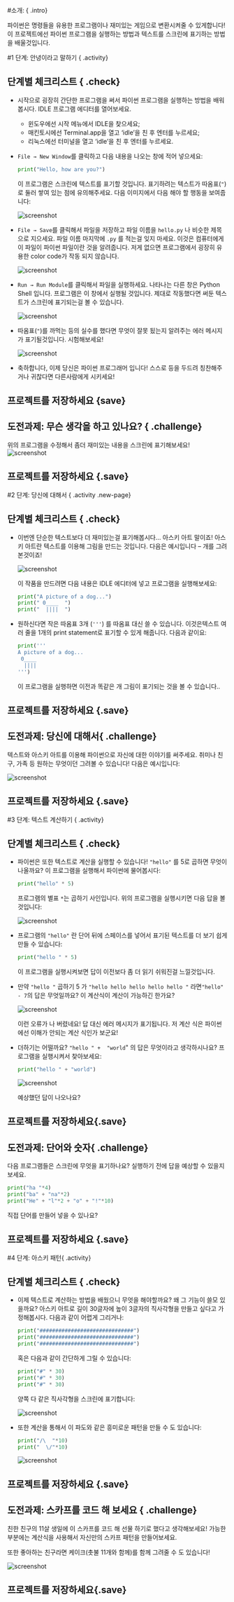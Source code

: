 #소개:  { .intro}

파이썬은 명령들을 유용한 프로그램이나 재미있는 게임으로 변환시켜줄 수 있게합니다! 이 프로젝트에선 파이썬 프로그램을 실행하는 방법과 텍스트를 스크린에 표기하는 방법을 배울것입니다.

#1 단계: 안녕이라고 말하기 { .activity}
## 단계별 체크리스트 { .check}

+ 시작으로 굉장히 간단한 프로그램을 써서 파이썬 프로그램을 실행하는 방법을 배워봅시다. IDLE 프로그램 에디터를 열어보세요.
    + 윈도우에선 시작 메뉴에서 IDLE을 찾으세요;
    + 매킨토시에선 Terminal.app을 열고 ‘idle’을 친 후 엔터를 누르세요;
    + 리눅스에선 터미널을 열고 ‘idle’을 친 후 엔터를 누르세요.

+ `File → New Window`를 클릭하고 다음 내용을 나오는 창에 적어 넣으세요:

    ```python
    print("Hello, how are you?")
    ```

    이 프로그램은 스크린에 텍스트를 표기할 것입니다. 표기하려는 텍스트가 따옴표(`"`)로 둘러 쌓여 있는 점에 유의해주세요. 다음 이미지에서 다음 해야 할 행동을 보여줍니다:

    ![screenshot](ascii-hello.png)

+ `File → Save`를 클릭해서 파일을 저장하고 파일 이름을 `hello.py` 나 비슷한 제목으로 지으세요. 파일 이름 마지막에 `.py` 를 적는걸 잊지 마세요. 이것은 컴퓨터에게 이 파일이 파이썬 파일이란 것을 알려줍니다. 저게 없으면 프로그램에서 굉장히 유용한 color code가 작동 되지 않습니다.


    ![screenshot](ascii-save.png)

+ `Run → Run Module`를 클릭해서 파일을 실행하세요. 나타나는 다른 창은 Python Shell 입니다. 프로그램은 이 창에서 실행될 것입니다. 제대로 작동했다면 써둔 텍스트가 스크린에 표기되는걸 볼 수 있습니다.


    ![screenshot](ascii-run.png)

+ 따옴표(`"`)를 까먹는 등의 실수를 했다면 무엇이 잘못 됬는지 알려주는 에러 메시지가 표기될것입니다. 시험해보세요!

    ![screenshot](ascii-error.png)

+ 축하합니다, 이제 당신은 파이썬 프로그래머 입니다! 스스로 등을 두드려 칭찬해주거나 귀찮다면 다른사람에게 시키세요!

## 프로젝트를 저장하세요 {save}

## 도전과제: 무슨 생각을 하고 있나요? { .challenge}
위의 프로그램을 수정해서 좀더 재미있는 내용을 스크린에 표기해보세요!
![screenshot](ascii-mind.png)

## 프로젝트를 저장하세요 {.save}

#2 단계: 당신에 대해서 { .activity .new-page}
## 단계별 체크리스트 { .check}

+ 이번엔 단순한 텍스트보다 더 재미있는걸 표기해봅시다… 아스키 아트 말이죠! 아스키 아트란 텍스트를 이용해 그림을 만드는 것입니다. 다음은 예시입니다 – 개를 그려본것이죠!

    ![screenshot](ascii-dog.png)

    이 작품을 만드려면 다음 내용은 IDLE 에디터에 넣고 프로그램을 실행해보세요:

    ```python
    print("A picture of a dog...")
    print(" 0____  ")
    print("  ||||  ")
    ```

+ 원하신다면 작은 따옴표 3개 (`'''`) 를 따옴표 대신 쓸 수 있습니다. 이것은텍스트 여러 줄을 1개의 print statement로 표기할 수 있게 해줍니다. 다음과 같이요:

    ```python
    print('''
    A picture of a dog...
     0____
      ||||
    ''')
    ```

    이 프로그램을 실행하면 이전과 똑같은 개 그림이 표기되는 것을 볼 수 있습니다..

## 프로젝트를 저장하세요 {.save}

## 도전과제: 당신에 대해서{ .challenge}
텍스트와 아스키 아트를 이용해 파이썬으로 자신에 대한 이야기를 써주세요. 취미나 친구, 가족 등 원하는 무엇이던 그려볼 수 있습니다! 다음은 예시입니다:

![screenshot](ascii-aboutMe.png)

## 프로젝트를 저장하세요 {.save}

#3 단계: 텍스트 계산하기 { .activity}
## 단계별 체크리스트 { .check}

+ 파이썬은 또한 텍스트로 계산을 실행할 수 있습니다! `"hello"` 를 5로 곱하면 무엇이 나올까요? 이 프로그램을 실행해서 파이썬에 물어봅시다:

    ```python
    print("hello" * 5)
    ```

    프로그램의 별표 `*`는 곱하기 사인입니다. 위의 프로그램을 실행시키면 다음 답을 볼것입니다:

    ![screenshot](ascii-textcalc.png)

+ 프로그램의 `"hello"` 란 단어 뒤에 스페이스를 넣어서 표기된 텍스트를 더 보기 쉽게 만들 수 있습니다:

    ```python
    print("hello " * 5)
    ```

    이 프로그램을 실행시켜보면 답이 이전보다 좀 더 읽기 쉬워진걸 느낄것입니다.

+ 만약 `"hello "` 곱하기 5 가 `"hello hello hello hello hello "` 라면`"hello" - 7`의 답은 무엇일까요? 이 계산식이 계산이 가능하긴 한가요?


    ![screenshot](ascii-minus.png)

    이런 오류가 나 버렸네요! 답 대신 에러 메시지가 표기됩니다. 저 계산 식은 파이썬에선 이해가 안되는 계산 식인가 보군요!

+ 더하기는 어떨까요? `"hello " +  "world`" 의 답은 무엇이라고 생각하시나요? 프로그램을 실행시켜서 찾아보세요:

    ```python
    print("hello " + "world")
    ```

    ![screenshot](ascii-textadd.png)

    예상했던 답이 나오나요?

## 프로젝트를 저장하세요{.save}

## 도전과제: 단어와 숫자{ .challenge}
다음 프로그램들은 스크린에 무엇을 표기하나요? 실행하기 전에 답을 예상할 수 있을지 보세요.

```python
print("ha "*4)
print("ba" + "na"*2)
print("He" + "l"*2 + "o" + "!"*10)
```

직접 단어를 만들어 넣을 수 있나요?

## 프로젝트를 저장하세요 {.save}

#4 단계: 아스키 패턴{ .activity}
## 단계별 체크리스트 { .check}

+ 이제 텍스트로 계산하는 방법을 배웠으니 무엇을 해야할까요? 왜 그 기능이 쓸모 있을까요? 아스키 아트로 길이 30글자에 높이 3글자의 직사각형을 만들고 싶다고 가정해봅시다. 다음과 같이 어렵게 그리거나:

    ```python
    print("##############################")
    print("##############################")
    print("##############################")
    ```

    혹은 다음과 같이 간단하게 그릴 수 있습니다:

    ```python
    print("#" * 30)
    print("#" * 30)
    print("#" * 30)
    ```

    양쪽 다 같은 직사각형을 스크린에 표기합니다:


    ![screenshot](ascii-rect.png)

+ 또한 계산을 통해서 이 파도와 같은 흥미로운 패턴을 만들 수 도 있습니다:

    ```python
    print("/\  "*10)
    print("  \/"*10)
    ```

    ![screenshot](ascii-wave.png)

## 프로젝트를 저장하세요 {.save}

## 도전과제: 스카프를 코드 해 보세요 { .challenge}
친한 친구의 11살 생일에 이 스카프를 코드 해 선물 하기로 했다고 생각해보세요! 가능한 부분에는 계산식을 사용해서 자신만의 스카프 패턴을 만들어보세요.


또한 좋아하는 친구라면 케이크(촛불 11개와 함께)를 함께 그려줄 수 도 있습니다!

![screenshot](ascii-birthday.png)

## 프로젝트를 저장하세요{.save}
